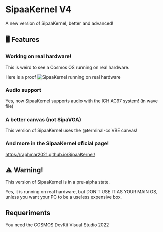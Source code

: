 # SipaaKernel V4
A new version of SipaaKernel, better and advanced!

## 🖥️ Features
### Working on real hardware!
This is weird to see a Cosmos OS running on real hardware.

Here is a proof
![SipaaKernel running on real hardware](https://github.com/RaphMar2021/SipaaKernelV4/blob/master/sipaakernel_realhardware.jpg?raw=true)

### Audio support
Yes, now SipaaKernel supports audio with the ICH AC97 system! (in wave file)

### A better canvas (not SipaVGA)
This version of SipaaKernel uses the @terminal-cs VBE canvas!

### And more in the SipaaKernel oficial page!
https://raphmar2021.github.io/SipaaKernel/

## ⚠️ Warning!
This version of SipaaKernel is in a pre-alpha state.

Yes, it is running on real hardware, but DON'T USE IT AS YOUR MAIN OS, unless you want your PC to be a useless expensive box.

## Requeriments

You need the COSMOS DevKit
Visual Studio 2022
